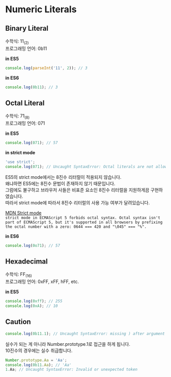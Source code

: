 # Numeric Literals
## Binary Literal
수학식: 11<sub>(2)</sub>  
프로그래밍 언어: 0b11

**in ES5**
```javascript
console.log(parseInt('11', 2)); // 3
```

**in ES6**
```javascript
console.log(0b11); // 3
```

## Octal Literal
수학식: 71<sub>(8)</sub>  
프로그래밍 언어: 071

**in ES5**
```javascript
console.log(071); // 57
```

**in strict mode**
```javascript
'use strict';
console.log(071); // Uncaught SyntaxError: Octal literals are not allowed in strict mode.
```
ES5의 strict mode에서는 8진수 리터럴이 적용되지 않습니다.  
왜냐하면 ES5에는 8진수 문법이 존재하지 않기 때문입니다.  
그럼에도 불구하고 브라우저 사들은 비표준 요소인 8진수 리터럴을 지원하게끔 구현하였습니다.  
따라서 strict mode에 따라서 8진수 리터럴의 사용 가능 여부가 달려있습니다.

[MDN Strict mode](https://developer.mozilla.org/ko/docs/Web/JavaScript/Reference/Strict_mode#엄격한_모드_변경)  
`strict mode in ECMAScript 5 forbids octal syntax.
Octal syntax isn't part of ECMAScript 5,
but it's supported in all browsers by prefixing the octal number with a zero:
0644 === 420 and "\045" === "%".`

**in ES6**
```javascript
console.log(0o71); // 57
```

## Hexadecimal
수학식: FF<sub>(16)</sub>  
프로그래밍 언어: 0xFF, xFF, hFF, etc.

**in ES5**
```javascript
console.log(0xff); // 255
console.log(0xA); // 10
```

## Caution
```javascript
console.log(0b11.1); // Uncaught SyntaxError: missing ) after argument list
```

실수가 되는 게 아니라 Number.prototype.1로 접근을 하게 됩니다.  
10진수의 경우에는 실수 취급합니다.

```javascript
Number.prototype.Aa = 'Aa';
console.log(0b11.Aa); // 'Aa'
1.Aa; // Uncaught SyntaxError: Invalid or unexpected token
```